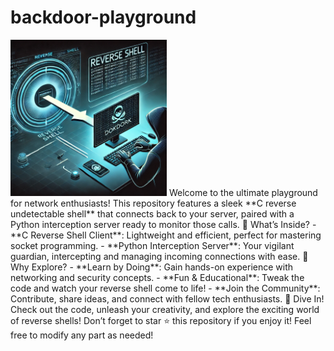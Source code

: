 # backdoor-playground
<img src="https://github.com/dokDork/backdoor-playground/raw/main/images/backdoor.png" width="250" height="250">  
Welcome to the ultimate playground for network enthusiasts! This repository features a sleek **C reverse undetectable shell** that connects back to your server, paired with a Python interception server ready to monitor those calls.
🚀 What’s Inside?
- **C Reverse Shell Client**: Lightweight and efficient, perfect for mastering socket programming.
- **Python Interception Server**: Your vigilant guardian, intercepting and managing incoming connections with ease.
🎯 Why Explore?
- **Learn by Doing**: Gain hands-on experience with networking and security concepts.
- **Fun & Educational**: Tweak the code and watch your reverse shell come to life!
- **Join the Community**: Contribute, share ideas, and connect with fellow tech enthusiasts.
🔗 Dive In!
Check out the code, unleash your creativity, and explore the exciting world of reverse shells! Don’t forget to star ⭐ this repository if you enjoy it! Feel free to modify any part as needed!
